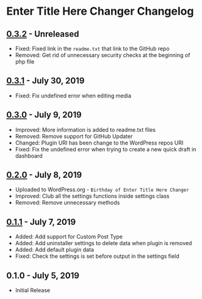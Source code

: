 # Enter Title Here Changer Changelog

## [0.3.2] - Unreleased
- Fixed: Fixed link in the `readme.txt` that link to the GitHub repo
- Removed: Get rid of unnecessary security checks at the beginning of php file

[0.3.2]: https://github.com/TremiDkhar/enter-title-here-changer/compare/0.3.1...0.3.2

## [0.3.1] - July 30, 2019
- Fixed: Fix undefined error when editing media

[0.3.1]: https://github.com/TremiDkhar/enter-title-here-changer/compare/0.3.0...0.3.1

## [0.3.0] - July 9, 2019
- Improved: More information is added to readme.txt files
- Removed: Remove support for GitHub Updater
- Changed: Plugin URI has been change to the WordPress repos URI
- Fixed: Fix the undefined error when trying to create a new quick draft in dashboard

[0.3.0]: https://github.com/TremiDkhar/enter-title-here-changer/compare/0.2.0...0.3.0

## [0.2.0] - July 8, 2019
- Uploaded to WordPress.org - `Birthday of Enter Title Here Changer`
- Improved: Club all the settings functions inside settings class
- Removed: Remove unnecessary methods

[0.2.0]: https://github.com/TremiDkhar/enter-title-here-changer/compare/0.1.1...0.2.0

## [0.1.1] - July 7, 2019
- Added: Add support for Custom Post Type
- Added: Add uninstaller settings to delete data when plugin is removed
- Added: Add default plugin data
- Fixed: Check the settings is set before output in the settings field

[0.1.1]: https://github.com/TremiDkhar/enter-title-here-changer/compare/0.1.0...0.1.1

## 0.1.0 - July 5, 2019
- Initial Release